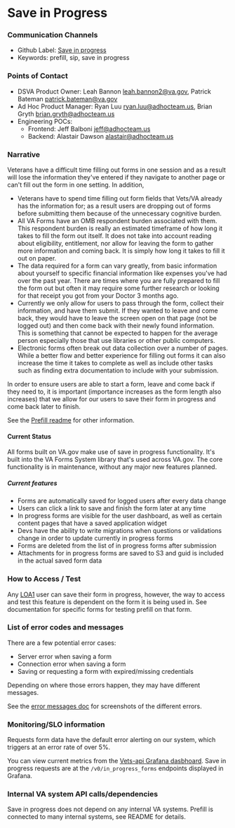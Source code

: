 # Save in Progress

### Communication Channels
- Github Label: [Save in progress](https://github.com/department-of-veterans-affairs/vets.gov-team/issues?q=is%3Aopen+is%3Aissue+label%3A%22Save+in+progress%22)
- Keywords: prefill, sip, save in progress

### Points of Contact
- DSVA Product Owner: Leah Bannon leah.bannon2@va.gov, Patrick Bateman patrick.bateman@va.gov
- Ad Hoc Product Manager: Ryan Luu ryan.luu@adhocteam.us, Brian Gryth brian.gryth@adhocteam.us
- Engineering POCs:
  - Frontend: Jeff Balboni jeff@adhocteam.us
  - Backend: Alastair Dawson alastair@adhocteam.us

### Narrative

Veterans have a difficult time filling out forms in one session and as a result will lose the information they've entered if they navigate to another page or can't fill out the form in one setting. In addition,

- Veterans have to spend time filling out form fields that Vets/VA already has the information for; as a result users are dropping out of forms before submitting them because of the unnecessary cognitive burden.
- All VA Forms have an OMB respondent burden associated with them. This respondent burden is really an estimated timeframe of how long it takes to fill the form out itself. It does not take into account reading about eligibility, entitlement, nor allow for leaving the form to gather more information and coming back. It is simply how long it takes to fill it out on paper. 
- The data required for a form can vary greatly, from basic information about yourself to specific financial information like expenses you've had over the past year. There are times where you are fully prepared to fill the form out but often it may require some further research or looking for that receipt you got from your Doctor 3 months ago. 
- Currently we only allow for users to pass through the form, collect their information, and have them submit. If they wanted to leave and come back, they would have to leave the screen open on that page (not be logged out) and then come back with their newly found information. This is something that cannot be expected to happen for the average person especially those that use libraries or other public computers. 
- Electronic forms often break out data collection over a number of pages. While a better flow and better experience for filling out forms it can also increase the time it takes to complete as well as include other tasks such as finding extra documentation to include with your submission. 

In order to ensure users are able to start a form, leave and come back if they need to, it is important (importance increases as the form length also increases) that we allow for our users to save their form in progress and come back later to finish. 

See the [Prefill readme](./Prefill/README.md) for other information.

#### Current Status

All forms built on VA.gov make use of save in progress functionality. It's built into the VA Forms System library that's used across VA.gov. The core functionality is in maintenance, without any major new features planned.

##### Current features

- Forms are automatically saved for logged users after every data change
- Users can click a link to save and finish the form later at any time
- In progress forms are visible for the user dashboard, as well as certain content pages that have a saved application widget
- Devs have the ability to write migrations when questions or validations change in order to update currently in progress forms
- Forms are deleted from the list of in progress forms after submission
- Attachments for in progress forms are saved to S3 and guid is included in the actual saved form data

### How to Access / Test

Any [LOA1](https://github.com/department-of-veterans-affairs/vets.gov-team/blob/master/Products/Identity/Login/understanding-LOA-on-vetsdotgov.md#loa-1) user can save their form in progress, however, the way to access and test this feature is dependent on the form it is being used in. See documentation for specific forms for testing prefill on that form.

### List of error codes and messages

There are a few potential error cases:

- Server error when saving a form
- Connection error when saving a form
- Saving or requesting a form with expired/missing credentials

Depending on where those errors happen, they may have different messages.

See the [error messages doc](Error_Messages.md) for screenshots of the different errors.

### Monitoring/SLO information

Requests form data have the default error alerting on our system, which triggers at an error rate of over 5%.

You can view current metrics from the [Vets-api Grafana dasbhoard](http://grafana.vetsgov-internal/dashboard/db/vets-api?orgId=1). Save in progress requests are at the `/v0/in_progress_forms` endpoints displayed in Grafana.

### Internal VA system API calls/dependencies

Save in progress does not depend on any internal VA systems. Prefill is connected to many internal systems, see README for details.
